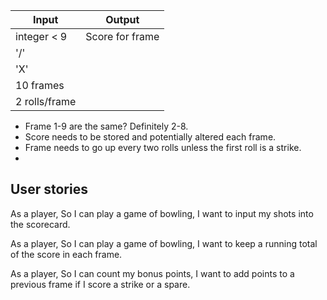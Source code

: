 | Input      | Output          |
| ---------- | -----------     |
| integer < 9| Score for frame |
| '/'        |                 |
| 'X'        |                 |
| 10 frames  |                 |
| 2 rolls/frame |                  |


- Frame 1-9 are the same? Definitely 2-8.
- Score needs to be stored and potentially altered each frame.
- Frame needs to go up every two rolls unless the first roll is a strike.
-

## User stories

As a player,
So I can play a game of bowling,
I want to input my shots into the scorecard.  

As a player,
So I can play a game of bowling,
I want to keep a running total of the score in each frame.

As a player,
So I can count my bonus points,
I want to add points to a previous frame if I score a strike or a spare.
